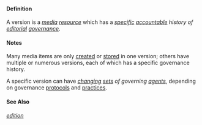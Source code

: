 #### Definition

A version is a *[media](https://github.com/gcassel/Modular-Organization-Terminology/blob/master/terms/media.md) [resource](https://github.com/gcassel/Modular-Organization-Terminology/blob/master/terms/resource.md)* which has a *[specific](https://github.com/gcassel/Modular-Organization-Terminology/blob/master/terms/specific.md) [accountable](https://github.com/gcassel/Modular-Organization-Terminology/blob/master/terms/account.md) *history* of [editorial](https://github.com/gcassel/Modular-Organization-Terminology/blob/master/terms/edit.md) [governance](https://github.com/gcassel/Modular-Organization-Terminology/blob/master/terms/govern.md)*.

#### Notes

Many media items are only [created](https://github.com/gcassel/Modular-Organization-Terminology/blob/master/terms/create.md) or [stored](https://github.com/gcassel/Modular-Organization-Terminology/blob/master/terms/store.md) in one version; others have multiple or numerous versions, each of which has a specific governance history.

A specific version can have *[changing](https://github.com/gcassel/Modular-Organization-Terminology/blob/master/terms/change.md) [sets](https://github.com/gcassel/Modular-Organization-Terminology/blob/master/terms/set.md) of governing [agents](https://github.com/gcassel/Modular-Organization-Terminology/blob/master/terms/agent.md)*, depending on governance [protocols](https://github.com/gcassel/Modular-Organization-Terminology/blob/master/terms/protocol.md) and [practices](https://github.com/gcassel/Modular-Organization-Terminology/blob/master/terms/practice.md).

#### See Also
*[edition](https://github.com/gcassel/Modular-Organization-Terminology/blob/master/terms/edition.md)*
